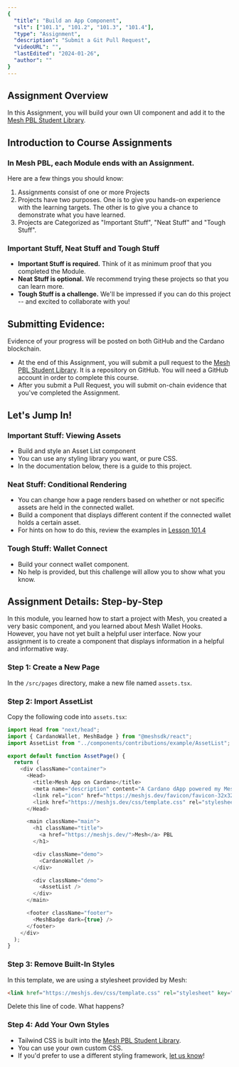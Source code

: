 ```yaml
---
{
  "title": "Build an App Component",
  "slt": ["101.1", "101.2", "101.3", "101.4"],
  "type": "Assignment",
  "description": "Submit a Git Pull Request",
  "videoURL": "",
  "lastEdited": "2024-01-26",
  "author": ""
}
---
```


## Assignment Overview
In this Assignment, you will build your own UI component and add it to the [Mesh PBL Student Library]().

## Introduction to Course Assignments
### In Mesh PBL, each Module ends with an Assignment. 
Here are a few things you should know:
1. Assignments consist of one or more Projects 
2. Projects have two purposes. One is to give you hands-on experience with the learning targets. The other is to give you a chance to demonstrate what you have learned.
3. Projects are Categorized as "Important Stuff", "Neat Stuff" and "Tough Stuff".

### Important Stuff, Neat Stuff and Tough Stuff
- **Important Stuff is required.** Think of it as minimum proof that you completed the Module.
- **Neat Stuff is optional.** We recommend trying these projects so that you can learn more.
- **Tough Stuff is a challenge.** We'll be impressed if you can do this project -- and excited to collaborate with you!

## Submitting Evidence:
Evidence of your progress will be posted on both GitHub and the Cardano blockchain.
- At the end of this Assignment, you will submit a pull request to the [Mesh PBL Student Library](). It is a repository on GitHub. You will need a GitHub account in order to complete this course.
- After you submit a Pull Request, you will submit on-chain evidence that you've completed the Assignment.

## Let's Jump In!

### Important Stuff: Viewing Assets
- Build and style an Asset List component
- You can use any styling library you want, or pure CSS. 
- In the documentation below, there is a guide to this project.

### Neat Stuff: Conditional Rendering
- You can change how a page renders based on whether or not specific assets are held in the connected wallet.
- Build a component that displays different content if the connected wallet holds a certain asset.
- For hints on how to do this, review the examples in [Lesson 101.4](/course/module/101/1014)

### Tough Stuff: Wallet Connect
- Build your connect wallet component.
- No help is provided, but this challenge will allow you to show what you know.


## Assignment Details: Step-by-Step

In this module, you learned how to start a project with Mesh, you created a very basic component, and you learned about Mesh Wallet Hooks. However, you have not yet built a helpful user interface. Now your assignment is to create a component that displays information in a helpful and informative way.

### Step 1: Create a New Page
In the `/src/pages` directory, make a new file named `assets.tsx`.

### Step 2: Import AssetList
Copy the following code into `assets.tsx`:
```typescript
import Head from "next/head";
import { CardanoWallet, MeshBadge } from "@meshsdk/react";
import AssetList from "../components/contributions/example/AssetList";

export default function AssetPage() {
  return (
    <div className="container">
      <Head>
        <title>Mesh App on Cardano</title>
        <meta name="description" content="A Cardano dApp powered my Mesh" />
        <link rel="icon" href="https://meshjs.dev/favicon/favicon-32x32.png" />
        <link href="https://meshjs.dev/css/template.css" rel="stylesheet" key="mesh-demo" />
      </Head>

      <main className="main">
        <h1 className="title">
          <a href="https://meshjs.dev/">Mesh</a> PBL
        </h1>

        <div className="demo">
          <CardanoWallet />
        </div>

        <div className="demo">
          <AssetList />
        </div>
      </main>

      <footer className="footer">
        <MeshBadge dark={true} />
      </footer>
    </div>
  );
}
```

### Step 3: Remove Built-In Styles
In this template, we are using a stylesheet provided by Mesh:
```html
<link href="https://meshjs.dev/css/template.css" rel="stylesheet" key="mesh-demo" />
```

Delete this line of code. What happens?

### Step 4: Add Your Own Styles
- Tailwind CSS is built into the [Mesh PBL Student Library]().
- You can use your own custom CSS.
- If you'd prefer to use a different styling framework, [let us know]()!
